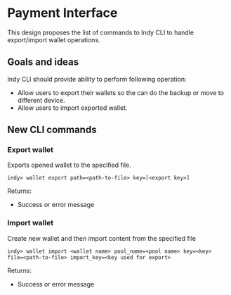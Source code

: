 # Payment Interface

This design proposes the list of commands to Indy CLI to handle export/import wallet operations.

## Goals and ideas
Indy CLI should provide ability to perform following operation:
* Allow users to export their wallets so the can do the backup or move to different device.
* Allow users to import exported wallet.

## New CLI commands

### Export wallet

Exports opened wallet to the specified file.

```indy-cli
indy> wallet export path=<path-to-file> key=[<export key>]
```

Returns:

* Success or error message

### Import wallet

Create new wallet and then import content from the specified file

```indy-cli
indy> wallet import <wallet name> pool_name=<pool name> key=<key> file=<path-to-file> import_key=<key used for export>

```

Returns:

* Success or error message